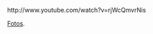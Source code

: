 <html><body><p>http://www.youtube.com/watch?v=rjWcQmvrNis



<a href="https://www.facebook.com/juanjoconti/media_set?set=a.10204881746074296.1073741857.1559082191&amp;type=1" target="_blank">Fotos</a>.</p></body></html>